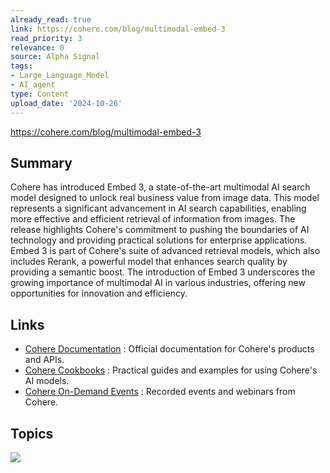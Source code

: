 ```yaml
---
already_read: true
link: https://cohere.com/blog/multimodal-embed-3
read_priority: 3
relevance: 0
source: Alpha Signal
tags:
- Large_Language_Model
- AI_agent
type: Content
upload_date: '2024-10-26'
---
```


https://cohere.com/blog/multimodal-embed-3
## Summary

Cohere has introduced Embed 3, a state-of-the-art multimodal AI search model designed to unlock real business value from image data. This model represents a significant advancement in AI search capabilities, enabling more effective and efficient retrieval of information from images. The release highlights Cohere's commitment to pushing the boundaries of AI technology and providing practical solutions for enterprise applications. Embed 3 is part of Cohere's suite of advanced retrieval models, which also includes Rerank, a powerful model that enhances search quality by providing a semantic boost. The introduction of Embed 3 underscores the growing importance of multimodal AI in various industries, offering new opportunities for innovation and efficiency.
## Links

- [Cohere Documentation](https://docs.cohere.com/) : Official documentation for Cohere's products and APIs.
- [Cohere Cookbooks](https://docs.cohere.com/page/cookbooks) : Practical guides and examples for using Cohere's AI models.
- [Cohere On-Demand Events](https://events.cohere.com/on-demand/) : Recorded events and webinars from Cohere.

## Topics

![](topics/Model/Embed%203)